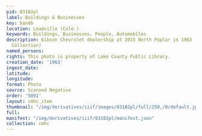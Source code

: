 ```yaml
---
pid: 03102pl
label: Buildings & Businesses
key: bandb
location: Leadville (Colo.)
keywords: Buildings, Businesses, People, Automobiles
description: Gibson Chevrolet dealership at 2015 North Poplar in 1963 (Wingenbach
  Collection)
named_persons: 
rights: This photo is property of Lake County Public Library.
creation_date: '1963'
ingest_date: 
latitude: 
longitude: 
format: Photo
source: Scanned Negative
order: '5091'
layout: cmhc_item
thumbnail: "/img/derivatives/iiif/images/03102pl/full/250,/0/default.jpg"
full: 
manifest: "/img/derivatives/iiif/03102pl/manifest.json"
collection: cmhc
---
```

